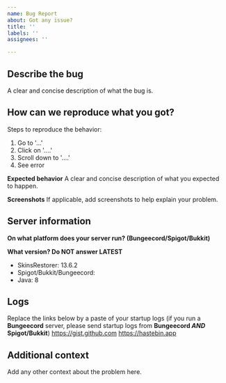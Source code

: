 ```yaml
---
name: Bug Report
about: Got any issue?
title: ''
labels: ''
assignees: ''

---
```


## Describe the bug
A clear and concise description of what the bug is.

## How can we reproduce what you got?
Steps to reproduce the behavior:
1. Go to '...'
2. Click on '....'
3. Scroll down to '....'
4. See error

**Expected behavior**
A clear and concise description of what you expected to happen.

**Screenshots**
If applicable, add screenshots to help explain your problem.

## Server information

**On what platform does your server run? (Bungeecord/Spigot/Bukkit)**

**What version? Do NOT answer LATEST**
* SkinsRestorer: 13.6.2
* Spigot/Bukkit/Bungeecord:
* Java: 8

## Logs
Replace the links below by a paste of your startup logs (if you run a **Bungeecord** server, please send startup logs from **Bungeecord *AND* Spigot/Bukkit**)
https://gist.github.com
https://hastebin.app

## Additional context
Add any other context about the problem here.
